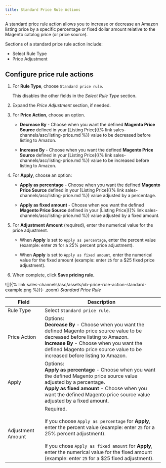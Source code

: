 ```yaml
---
title: Standard Price Rule Actions
---
```



A standard price rule action allows you to increase or decrease an Amazon listing price by a specific percentage or fixed dollar amount relative to the Magento catalog price (or price source).

Sections of a standard price rule action include:

- Select Rule Type
- Price Adjustment

## Configure price rule actions

1. For **Rule Type**, choose `Standard price rule`.

   This disables the other fields in the _Select Rule Type_ section.

1. Expand the _Price Adjustment_ section, if needed.

1. For **Price Action**, choose an option.

    - **Decrease By** - Choose when you want the defined **Magento Price Source** defined in your [Listing Price]({% link sales-channels/asc/listing-price.md %}) value to be decreased before listing to Amazon.

    - **Increase By** - Choose when you want the defined **Magento Price Source** defined in your [Listing Price]({% link sales-channels/asc/listing-price.md %}) value to be increased before listing to Amazon.

1. For **Apply**, choose an option:

    - **Apply as percentage** - Choose when you want the defined **Magento Price Source** defined in your [Listing Price]({% link sales-channels/asc/listing-price.md %}) value adjusted by a percentage.

    - **Apply as fixed amount** - Choose when you want the defined **Magento Price Source** defined in your [Listing Price]({% link sales-channels/asc/listing-price.md %}) value adjusted by a fixed amount.

1. For **Adjustment Amount** (required), enter the numerical value for the price adjustment.

    - When **Apply** is set to `Apply as percentage`, enter the percent value (example: enter `25` for a 25% percent price adjustment).

    - When **Apply** is set to `Apply as fixed amount`, enter the numerical value for the fixed amount (example: enter `25` for a $25 fixed price adjustment).

1. When complete, click **Save pricing rule**.

![]({% link sales-channels/asc/assets/ob-price-rule-action-standard-example.png %}){: .zoom}
_Standard Price Rule_

|Field|Description|
|---|---|
|Rule Type|Select `Standard price rule`.|
|Price Action|Options:<br/>**Decrease By** - Choose when you want the defined Magento price source value to be decreased before listing to Amazon.<br/>**Increase By** - Choose when you want the defined Magento price source value to be increased before listing to Amazon.|
|Apply|Options:<br/>**Apply as percentage** - Choose when you want the defined Magento price source value adjusted by a percentage.<br/>**Apply as fixed amount** - Choose when you want the defined Magento price source value adjusted by a fixed amount.|
|Adjustment Amount|Required.<br/><br/>If you choose `Apply as percentage` for **Apply**, enter the percent value (example: enter `25` for a 25% percent adjustment).<br/><br/>If you chose `Apply as fixed amount` for **Apply**, enter the numerical value for the fixed amount (example: enter `25` for a $25 fixed adjustment).|
